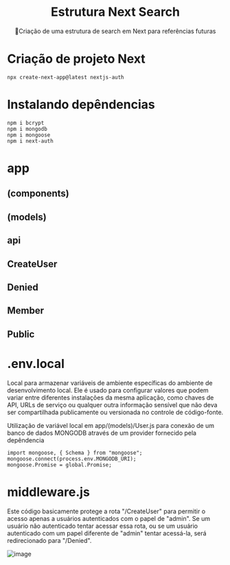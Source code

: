 
<H1 align="center">Estrutura Next Search </H1>
<p align="center">🚀Criação de uma estrutura de search em Next para referências futuras</p>


# Criação de projeto Next

```
npx create-next-app@latest nextjs-auth
```

# Instalando depêndencias
```
npm i bcrypt
npm i mongodb
npm i mongoose
npm i next-auth
```



# app
 ## (components)
 ## (models)
 ## api
 ## CreateUser
 ## Denied
 ## Member
 ## Public

# .env.local

Local para armazenar variáveis de ambiente específicas do ambiente de desenvolvimento local. Ele é usado para configurar valores que podem variar entre diferentes instalações da mesma aplicação, como chaves de API, URLs de serviço ou qualquer outra informação sensível que não deva ser compartilhada publicamente ou versionada no controle de código-fonte.

Utilização de variável local em app/(models)/User.js para conexão de um banco de dados MONGODB através de um provider fornecido pela depêndencia
```
import mongoose, { Schema } from "mongoose";
mongoose.connect(process.env.MONGODB_URI);
mongoose.Promise = global.Promise;
```


# middleware.js

Este código basicamente protege a rota "/CreateUser" para permitir o acesso apenas a usuários autenticados com o papel de "admin". Se um usuário não autenticado tentar acessar essa rota, ou se um usuário autenticado com um papel diferente de "admin" tentar acessá-la, será redirecionado para "/Denied".

![image](https://github.com/lucasmargui/React_Estrutura_Auth/assets/157809964/c8b5eaa6-a0ed-41d3-8f1a-ab4484fd736f)
